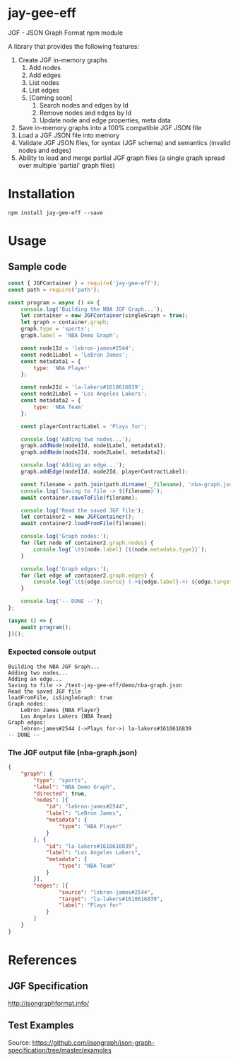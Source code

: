# jay-gee-eff
JGF - JSON Graph Format npm module

A library that provides the following features:
1. Create JGF in-memory graphs
    1. Add nodes
    2. Add edges
    3. List nodes
    4. List edges
    5. [Coming soon] 
        1. Search nodes and edges by Id
        2. Remove nodes and edges by Id
        3. Update node and edge properties, meta data
2. Save in-memory graphs into a 100% compatible JGF JSON file
3. Load a JGF JSON file into memory
4. Validate JGF JSON files, for syntax (JGF schema) and semantics (invalid nodes and edges)
5. Ability to load and merge partial JGF graph files (a single graph spread over multiple 'partial' graph files)

# Installation
```
npm install jay-gee-eff --save
```

# Usage
## Sample code

```javascript
const { JGFContainer } = require('jay-gee-eff');
const path = require('path');

const program = async () => {
    console.log('Building the NBA JGF Graph...');
    let container = new JGFContainer(singleGraph = true);
    let graph = container.graph;
    graph.type = 'sports';
    graph.label = 'NBA Demo Graph';

    const node1Id = 'lebron-james#2544';
    const node1Label = 'LeBron James';
    const metadata1 = {
        type: 'NBA Player'
    };

    const node2Id = 'la-lakers#1610616839';
    const node2Label = 'Los Angeles Lakers';
    const metadata2 = {
        type: 'NBA Team'
    };

    const playerContractLabel = 'Plays for';

    console.log('Adding two nodes...');
    graph.addNode(node1Id, node1Label, metadata1);
    graph.addNode(node2Id, node2Label, metadata2);

    console.log('Adding an edge...');
    graph.addEdge(node1Id, node2Id, playerContractLabel);

    const filename = path.join(path.dirname(__filename), 'nba-graph.json');
    console.log(`Saving to file -> ${filename}`);
    await container.saveToFile(filename);

    console.log('Read the saved JGF file');
    let container2 = new JGFContainer();
    await container2.loadFromFile(filename);

    console.log('Graph nodes:');
    for (let node of container2.graph.nodes) {
        console.log(`\t${node.label} {${node.metadata.type}}`);
    }

    console.log('Graph edges:');
    for (let edge of container2.graph.edges) {
        console.log(`\t${edge.source} (->${edge.label}->) ${edge.target}`);
    }

    console.log('-- DONE --');
};

(async () => {
    await program();
})();
```

### Expected console output
```
Building the NBA JGF Graph...
Adding two nodes...
Adding an edge...
Saving to file -> /test-jay-gee-eff/demo/nba-graph.json
Read the saved JGF file
loadFromFile, isSingleGraph: true
Graph nodes:
	LeBron James {NBA Player}
	Los Angeles Lakers {NBA Team}
Graph edges:
	lebron-james#2544 (->Plays for->) la-lakers#1610616839    
-- DONE --
```

### The JGF output file (nba-graph.json)
```json
{
    "graph": {
        "type": "sports",
        "label": "NBA Demo Graph",
        "directed": true,
        "nodes": [{
            "id": "lebron-james#2544",
            "label": "LeBron James",
            "metadata": {
                "type": "NBA Player"
            }
        }, {
            "id": "la-lakers#1610616839",
            "label": "Los Angeles Lakers",
            "metadata": {
                "type": "NBA Team"
            }
        }],
        "edges": [{
                "source": "lebron-james#2544",
                "target": "la-lakers#1610616839",
                "label": "Plays for"
            }
        ]
    }
}
```

# References
## JGF Specification
http://jsongraphformat.info/

## Test Examples
Source: https://github.com/jsongraph/json-graph-specification/tree/master/examples